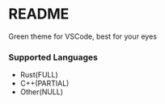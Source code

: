 # README

Green theme for VSCode, best for your eyes

### Supported Languages
- Rust\(FULL\)
- C++\(PARTIAL\)
- Other\(NULL\)
